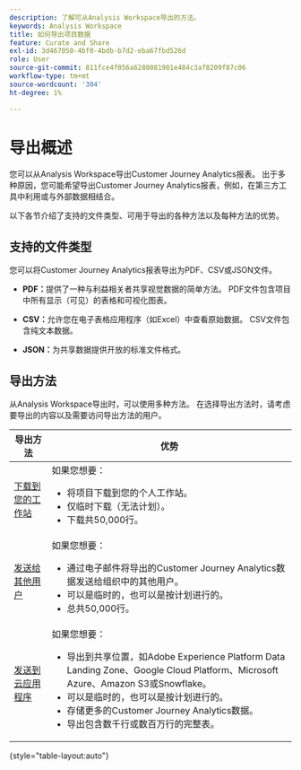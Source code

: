 ```yaml
---
description: 了解可从Analysis Workspace导出的方法。
keywords: Analysis Workspace
title: 如何导出项目数据
feature: Curate and Share
exl-id: 3d467050-4bf0-4bdb-b7d2-eba67fbd526d
role: User
source-git-commit: 811fce4f056a6280081901e484c3af8209f87c06
workflow-type: tm+mt
source-wordcount: '304'
ht-degree: 1%

---
```


# 导出概述

您可以从Analysis Workspace导出Customer Journey Analytics报表。 出于多种原因，您可能希望导出Customer Journey Analytics报表，例如，在第三方工具中利用或与外部数据相结合。

以下各节介绍了支持的文件类型、可用于导出的各种方法以及每种方法的优势。

## 支持的文件类型

您可以将Customer Journey Analytics报表导出为PDF、CSV或JSON文件。

* **PDF：**&#x200B;提供了一种与利益相关者共享视觉数据的简单方法。 PDF文件包含项目中所有显示（可见）的表格和可视化图表。

* **CSV：**&#x200B;允许您在电子表格应用程序（如Excel）中查看原始数据。 CSV文件包含纯文本数据。

* **JSON：**&#x200B;为共享数据提供开放的标准文件格式。

## 导出方法

从Analysis Workspace导出时，可以使用多种方法。 在选择导出方法时，请考虑要导出的内容以及需要访问导出方法的用户。

| 导出方法 | 优势 |
|---------|----------|
| [下载到您的工作站](/help/analysis-workspace/export/download-send.md) | 如果您想要： <ul><li>将项目下载到您的个人工作站。</li><li>仅临时下载（无法计划）。</li> <li>下载共50,000行。</li> <!--true? Are there 2 different options to download to your workstation?--> <!-- is this emailing it? --> |
| [发送给其他用户](/help/analysis-workspace/export/t-schedule-report.md) | 如果您想要： <ul><li>通过电子邮件将导出的Customer Journey Analytics数据发送给组织中的其他用户。</li><li>可以是临时的，也可以是按计划进行的。</li> <li>总共50,000行。</li> <!--true?--> |
| [发送到云应用程序](/help/analysis-workspace/export/export-cloud.md) | 如果您想要： <ul><li>导出到共享位置，如Adobe Experience Platform Data Landing Zone、Google Cloud Platform、Microsoft Azure、Amazon S3或Snowflake。</li><li>可以是临时的，也可以是按计划进行的。</li><li>存储更多的Customer Journey Analytics数据。</li><li>导出包含数千行或数百万行的完整表。<!-- What other things? Wiki talks about things that aren't even possible in Data Warehouse. What are they? --> </li> |

{style="table-layout:auto"}
